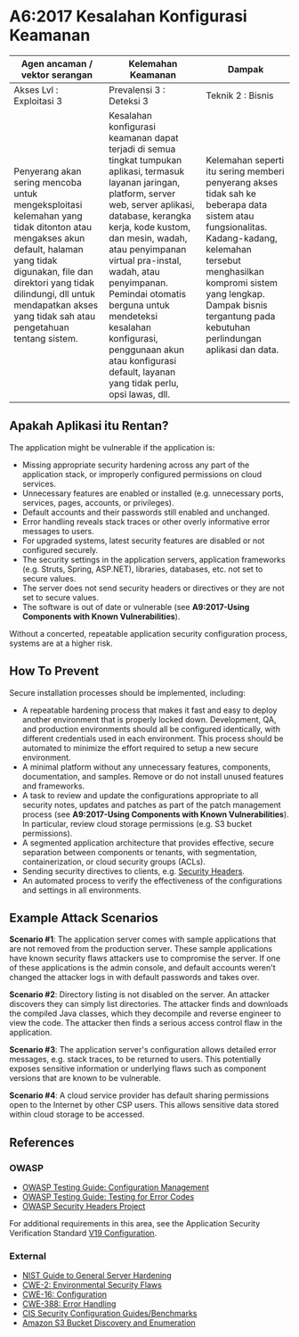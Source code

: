 # A6:2017 Kesalahan Konfigurasi Keamanan

| Agen ancaman / vektor serangan | Kelemahan Keamanan           | Dampak             |
| -- | -- | -- |
| Akses Lvl : Exploitasi 3 | Prevalensi 3 : Deteksi 3 | Teknik 2 : Bisnis |
| Penyerang akan sering mencoba untuk mengeksploitasi kelemahan yang tidak ditonton atau mengakses akun default, halaman yang tidak digunakan, file dan direktori yang tidak dilindungi, dll untuk mendapatkan akses yang tidak sah atau pengetahuan tentang sistem.|Kesalahan konfigurasi keamanan dapat terjadi di semua tingkat tumpukan aplikasi, termasuk layanan jaringan, platform, server web, server aplikasi, database, kerangka kerja, kode kustom, dan mesin, wadah, atau penyimpanan virtual pra-instal, wadah, atau penyimpanan. Pemindai otomatis berguna untuk mendeteksi kesalahan konfigurasi, penggunaan akun atau konfigurasi default, layanan yang tidak perlu, opsi lawas, dll.|Kelemahan seperti itu sering memberi penyerang akses tidak sah ke beberapa data sistem atau fungsionalitas. Kadang-kadang, kelemahan tersebut menghasilkan kompromi sistem yang lengkap. Dampak bisnis tergantung pada kebutuhan perlindungan aplikasi dan data.|

## Apakah Aplikasi itu Rentan?

The application might be vulnerable if the application is:

* Missing appropriate security hardening across any part of the application stack, or improperly configured permissions on cloud services.
* Unnecessary features are enabled or installed (e.g. unnecessary ports, services, pages, accounts, or privileges).
* Default accounts and their passwords still enabled and unchanged.
* Error handling reveals stack traces or other overly informative error messages to users.
* For upgraded systems, latest security features are disabled or not configured securely.
* The security settings in the application servers, application frameworks (e.g. Struts, Spring, ASP.NET), libraries, databases, etc. not set to secure values.
* The server does not send security headers or directives or they are not set to secure values.
* The software is out of date or vulnerable (see **A9:2017-Using Components with Known Vulnerabilities**).

Without a concerted, repeatable application security configuration process, systems are at a higher risk.

## How To Prevent

Secure installation processes should be implemented, including:

* A repeatable hardening process that makes it fast and easy to deploy another environment that is properly locked down. Development, QA, and production environments should all be configured identically, with different credentials used in each environment. This process should be automated to minimize the effort required to setup a new secure environment.
* A minimal platform without any unnecessary features, components, documentation, and samples. Remove or do not install unused features and frameworks.
* A task to review and update the configurations appropriate to all security notes, updates and patches as part of the patch management process (see **A9:2017-Using Components with Known Vulnerabilities**). In particular, review cloud storage permissions (e.g. S3 bucket permissions).
* A segmented application architecture that provides effective, secure separation between components or tenants, with segmentation, containerization, or cloud security groups (ACLs).
* Sending security directives to clients, e.g. [Security Headers](https://www.owasp.org/index.php/OWASP_Secure_Headers_Project).
* An automated process to verify the effectiveness of the configurations and settings in all environments.

## Example Attack Scenarios

**Scenario #1**: The application server comes with sample applications that are not removed from the production server. These sample applications have known security flaws attackers use to compromise the server. If one of these applications is the admin console, and default accounts weren't changed the attacker logs in with default passwords and takes over.

**Scenario #2**: Directory listing is not disabled on the server. An attacker discovers they can simply list directories. The attacker finds and downloads the compiled Java classes, which they decompile and reverse engineer to view the code. The attacker then finds a serious access control flaw in the application.

**Scenario #3**: The application server's configuration allows detailed error messages, e.g. stack traces, to be returned to users. This potentially exposes sensitive information or underlying flaws such as component versions that are known to be vulnerable.

**Scenario #4**: A cloud service provider has default sharing permissions open to the Internet by other CSP users. This allows sensitive data stored within cloud storage to be accessed.

## References

### OWASP

* [OWASP Testing Guide: Configuration Management](https://www.owasp.org/index.php/Testing_for_configuration_management)
* [OWASP Testing Guide: Testing for Error Codes](https://www.owasp.org/index.php/Testing_for_Error_Code_(OWASP-IG-006))
* [OWASP Security Headers Project](https://www.owasp.org/index.php/OWASP_Secure_Headers_Project)

For additional requirements in this area, see the Application Security Verification Standard [V19 Configuration](https://www.owasp.org/index.php/ASVS_V19_Configuration).

### External

* [NIST Guide to General Server Hardening](https://csrc.nist.gov/publications/detail/sp/800-123/final)
* [CWE-2: Environmental Security Flaws](https://cwe.mitre.org/data/definitions/2.html)
* [CWE-16: Configuration](https://cwe.mitre.org/data/definitions/16.html)
* [CWE-388: Error Handling](https://cwe.mitre.org/data/definitions/388.html)
* [CIS Security Configuration Guides/Benchmarks](https://www.cisecurity.org/cis-benchmarks/)
* [Amazon S3 Bucket Discovery and Enumeration](https://blog.websecurify.com/2017/10/aws-s3-bucket-discovery.html)
